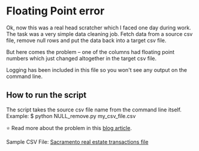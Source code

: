 # Floating Point error

Ok, now this was a real head scratcher which I faced one day during work. 
The task was a very simple data cleaning job. Fetch data from a source csv file, remove null rows and put the data back into a target csv file. 

But here comes the problem – one of the columns had floating point numbers which just changed altogether in the target csv file.

Logging has been included in this file so you won't see any output on the command line.

## How to run the script

The script takes the source csv file name from the command line itself.
Example: $ python NULL_remove.py my_csv_file.csv

:star: Read more about the problem in this <a href="https://tanishkblog2020.wordpress.com/2020/11/10/problem-of-floating-point-precision-in-pandas/" target="_blank">blog article</a>.

Sample CSV File: <a href="https://support.spatialkey.com/spatialkey-sample-csv-data/">Sacramento real estate transactions file</a>  
